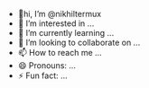 - 👋hi, I’m @nikhiltermux
- 👀 I’m interested in ...
- 🌱 I’m currently learning ...
- 💞️ I’m looking to collaborate on ...
- 📫 How to reach me ...
- 😄 Pronouns: ...
- ⚡ Fun fact: ...

<!---
nikhiltermux/nikhiltermux is a ✨ special ✨ repository because its `README.md` (this file) appears on your GitHub profile.
You can click the Preview link to take a look at your changes.
--->
